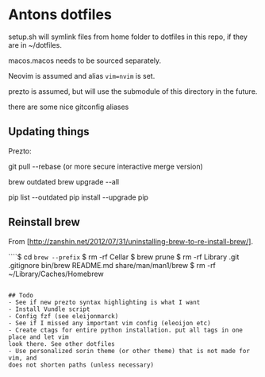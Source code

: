 # Antons dotfiles

setup.sh will symlink files from home folder to dotfiles in this repo, if they are in ~/dotfiles.

macos.macos needs to be sourced separately.

Neovim is assumed and alias `vim=nvim` is set.

prezto is assumed, but will use the submodule of this directory in the future.

there are some nice gitconfig aliases

## Updating things

Prezto: 

git pull --rebase 
(or more secure interactive merge version)

brew outdated
brew upgrade --all


pip list --outdated
pip install --upgrade pip

## Reinstall brew

From [http://zanshin.net/2012/07/31/uninstalling-brew-to-re-install-brew/].

````$ cd `brew --prefix`
$ rm -rf Cellar
$ brew prune
$ rm -rf Library .git .gitignore bin/brew README.md share/man/man1/brew
$ rm -rf ~/Library/Caches/Homebrew
````

## Todo
- See if new prezto syntax highlighting is what I want
- Install Vundle script
- Config fzf (see eleijonmarck)
- See if I missed any important vim config (eleoijon etc)
- Create ctags for entire python installation. put all tags in one place and let vim
look there. See other dotfiles
- Use personalized sorin theme (or other theme) that is not made for vim, and
does not shorten paths (unless necessary)
